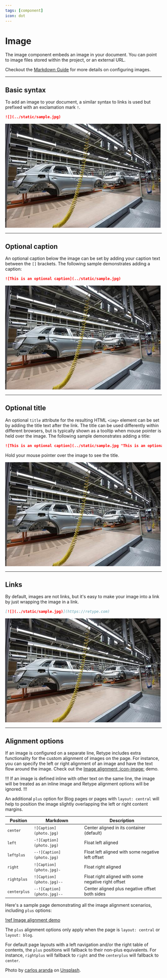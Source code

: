 ```yaml
---
tags: [component]
icon: dot
---
```

# Image

The image component embeds an image in your document. You can point to image files stored within the project, or an external URL.

Checkout the [Markdown Guide](https://www.markdownguide.org/basic-syntax/#images-1) for more details on configuring images.

---

## Basic syntax

To add an image to your document, a similar syntax to links is used but prefixed with an exclamation mark `!`.

```md
![](../static/sample.jpg)
```

![](../static/sample.jpg)

---

## Optional caption

An optional caption below the image can be set by adding your caption text between the `[]` brackets. The following sample demonstrates adding a caption:

```md
![This is an optional caption](../static/sample.jpg)
```

![This is an optional caption](../static/sample.jpg)

---

## Optional title

An optional `title` attribute for the resulting HTML `<img>` element can be set by adding the title text after the link. The title can be used differently within different browsers, but is typically shown as a tooltip when mouse pointer is held over the image. The following sample demonstrates adding a title:

```md
![This is an optional caption](../static/sample.jpg "This is an optional title")
```

Hold your mouse pointer over the image to see the title.

![This is an optional caption](../static/sample.jpg "This is an optional title")

---

## Links

By default, images are not links, but it's easy to make your image into a link by just wrapping the image in a link.

```md
[![](../static/sample.jpg)](https://retype.com)
```

[![](../static/sample.jpg)](https://retype.com)

---

## Alignment options

If an image is configured on a separate line, Retype includes extra functionality for the custom alignment of images on the page. For instance, you can specify the left or right alignment of an image and have the text flow around the image. Check out the [Image alignment :icon-image:](image-alignment-demo.md) demo.

!!!
If an image is defined inline with other text on the same line, the image will be treated as an inline image and Retype alignment options will be ignored.
!!!

An additional `plus` option for Blog pages or pages with `layout: central` will help to position the image slightly overlapping the left or right content margins.

Position | Markdown | Description
--- | --- | ---
`center`     | `![Caption](photo.jpg)`   | Center aligned in its container (default)
`left`       | `-![Caption](photo.jpg)`  | Float left aligned
`leftplus`   | `--![Caption](photo.jpg)` | Float left aligned with some negative left offset
`right`      | `![Caption](photo.jpg)-`  | Float right aligned
`rightplus`  | `![Caption](photo.jpg)--` | Float right aligned with some negative right offset
`centerplus` | `--![Caption](photo.jpg)--` | Center aligned plus negative offset both sides

Here's a sample page demonstrating all the image alignment scenarios, including `plus` options:

[!ref Image alignment demo](image-alignment-demo.md)

The `plus` alignment options only apply when the page is `layout: central` or `layout: blog`.

For default page layouts with a left navigation and/or the right table of contents, the `plus` positions will fallback to their non-plus equivalents. For instance, `rightplus` will fallback to `right` and the `centerplus` will fallback to `center`.

Photo by [carlos aranda](https://unsplash.com/@carlosaranda) on [Unsplash](https://unsplash.com/).